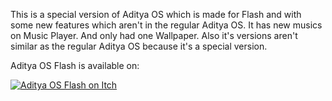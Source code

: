 This is a special version of Aditya OS which is made for Flash and with some new features which aren't in the regular Aditya OS.
It has new musics on Music Player. And only had one Wallpaper.
Also it's versions aren't similar as the regular Aditya OS because it's a special version.

Aditya OS Flash is available on:
<p><span style="color: inherit; font-family: inherit; font-size: inherit;"><a href="https://mastered-yt-aditya.itch.io/aditya-os-flash" target="_blank"><img src="https://img.itch.zone/aW1nLzEzNjQwMjI2LnBuZw==/original/12EVYs.png" alt="Aditya OS Flash on Itch" title="Aditya OS Flash on Itch"></a><br></span></p>
